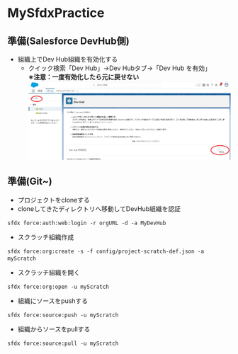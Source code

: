 # MySfdxPractice

## 準備(Salesforce DevHub側)
* 組織上でDev Hub組織を有効化する
  * クイック検索「Dev Hub」→Dev Hubタブ→「Dev Hub を有効」<br>
  **※注意：一度有効化したら元に戻せない**<br>
  ![](img/step1.png)

## 準備(Git~)
* プロジェクトをcloneする
* cloneしてきたディレクトリへ移動してDevHub組織を認証
```
sfdx force:auth:web:login -r orgURL -d -a MyDevHub
```
* スクラッチ組織作成
```
sfdx force:org:create -s -f config/project-scratch-def.json -a myScratch
```
* スクラッチ組織を開く
```
sfdx force:org:open -u myScratch
```

* 組織にソースをpushする
```
sfdx force:source:push -u myScratch
```

* 組織からソースをpullする
```
sfdx force:source:pull -u myScratch
```

